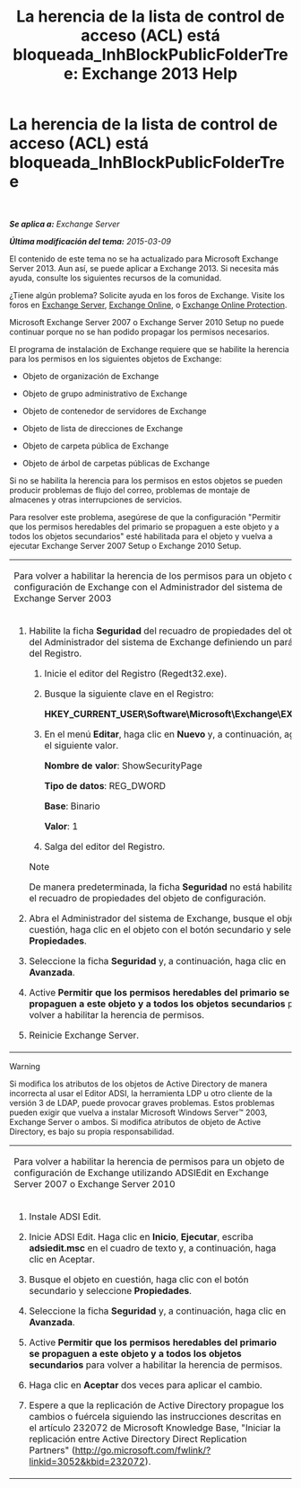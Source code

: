 ﻿---
title: 'La herencia de la lista de control de acceso (ACL) está bloqueada_InhBlockPublicFolderTree: Exchange 2013 Help'
TOCTitle: La herencia de la lista de control de acceso (ACL) está bloqueada_InhBlockPublicFolderTree
ms:assetid: e3b89c8a-d6f8-4864-8bf0-35a78ce87cc4
ms:mtpsurl: https://technet.microsoft.com/es-es/library/ms.exch.setupreadiness.inhblockpublicfoldertree(v=EXCHG.150)
ms:contentKeyID: 48268810
ms.date: 05/22/2018
mtps_version: v=EXCHG.150
ms.translationtype: MT
---

# La herencia de la lista de control de acceso (ACL) está bloqueada\_InhBlockPublicFolderTree

 

_**Se aplica a:** Exchange Server_

_**Última modificación del tema:** 2015-03-09_

El contenido de este tema no se ha actualizado para Microsoft Exchange Server 2013. Aun así, se puede aplicar a Exchange 2013. Si necesita más ayuda, consulte los siguientes recursos de la comunidad.

¿Tiene algún problema? Solicite ayuda en los foros de Exchange. Visite los foros en [Exchange Server](https://go.microsoft.com/fwlink/p/?linkid=60612), [Exchange Online](https://go.microsoft.com/fwlink/p/?linkid=267542), o [Exchange Online Protection](https://go.microsoft.com/fwlink/p/?linkid=285351).

Microsoft Exchange Server 2007 o Exchange Server 2010 Setup no puede continuar porque no se han podido propagar los permisos necesarios.

El programa de instalación de Exchange requiere que se habilite la herencia para los permisos en los siguientes objetos de Exchange:

  - Objeto de organización de Exchange

  - Objeto de grupo administrativo de Exchange

  - Objeto de contenedor de servidores de Exchange

  - Objeto de lista de direcciones de Exchange

  - Objeto de carpeta pública de Exchange

  - Objeto de árbol de carpetas públicas de Exchange

Si no se habilita la herencia para los permisos en estos objetos se pueden producir problemas de flujo del correo, problemas de montaje de almacenes y otras interrupciones de servicios.

Para resolver este problema, asegúrese de que la configuración "Permitir que los permisos heredables del primario se propaguen a este objeto y a todos los objetos secundarios" esté habilitada para el objeto y vuelva a ejecutar Exchange Server 2007 Setup o Exchange 2010 Setup.


<table>
<colgroup>
<col style="width: 100%" />
</colgroup>
<tbody>
<tr class="odd">
<td><p>Para volver a habilitar la herencia de los permisos para un objeto de configuración de Exchange con el Administrador del sistema de Exchange Server 2003</p></td>
</tr>
<tr class="even">
<td><ol>
<li><p>Habilite la ficha <strong>Seguridad</strong> del recuadro de propiedades del objeto del Administrador del sistema de Exchange definiendo un parámetro del Registro.</p>
<ol>
<li><p>Inicie el editor del Registro (Regedt32.exe).</p></li>
<li><p>Busque la siguiente clave en el Registro:</p>
<p><strong>HKEY_CURRENT_USER\Software\Microsoft\Exchange\EXAdmin</strong></p></li>
<li><p>En el menú <strong>Editar</strong>, haga clic en <strong>Nuevo</strong> y, a continuación, agregue el siguiente valor.</p>
<p><strong>Nombre de valor</strong>: ShowSecurityPage</p>
<p><strong>Tipo de datos</strong>: REG_DWORD</p>
<p><strong>Base</strong>: Binario</p>
<p><strong>Valor</strong>: 1</p></li>
<li><p>Salga del editor del Registro.</p></li>
</ol>

> [!NOTE]
> De manera predeterminada, la ficha <STRONG>Seguridad</STRONG> no está habilitada en el recuadro de propiedades del objeto de configuración.


</li>
<li><p>Abra el Administrador del sistema de Exchange, busque el objeto en cuestión, haga clic en el objeto con el botón secundario y seleccione <strong>Propiedades</strong>.</p></li>
<li><p>Seleccione la ficha <strong>Seguridad</strong> y, a continuación, haga clic en <strong>Avanzada</strong>.</p></li>
<li><p>Active <strong>Permitir que los permisos heredables del primario se propaguen a este objeto y a todos los objetos secundarios</strong> para volver a habilitar la herencia de permisos.</p></li>
<li><p>Reinicie Exchange Server.</p></li>
</ol></td>
</tr>
</tbody>
</table>



> [!WARNING]
> Si modifica los atributos de los objetos de Active Directory de manera incorrecta al usar el Editor ADSI, la herramienta LDP u otro cliente de la versión 3 de LDAP, puede provocar graves problemas. Estos problemas pueden exigir que vuelva a instalar Microsoft Windows&nbsp;Server™ 2003, Exchange&nbsp;Server o ambos. Si modifica atributos de objeto de Active Directory, es bajo su propia responsabilidad.




<table>
<colgroup>
<col style="width: 100%" />
</colgroup>
<tbody>
<tr class="odd">
<td><p>Para volver a habilitar la herencia de permisos para un objeto de configuración de Exchange utilizando ADSIEdit en Exchange Server 2007 o Exchange Server 2010</p></td>
</tr>
<tr class="even">
<td><ol>
<li><p>Instale ADSI Edit.</p></li>
<li><p>Inicie ADSI Edit. Haga clic en <strong>Inicio</strong>, <strong>Ejecutar</strong>, escriba <strong>adsiedit.msc</strong> en el cuadro de texto y, a continuación, haga clic en Aceptar.</p></li>
<li><p>Busque el objeto en cuestión, haga clic con el botón secundario y seleccione <strong>Propiedades</strong>.</p></li>
<li><p>Seleccione la ficha <strong>Seguridad</strong> y, a continuación, haga clic en <strong>Avanzada</strong>.</p></li>
<li><p>Active <strong>Permitir que los permisos heredables del primario se propaguen a este objeto y a todos los objetos secundarios</strong> para volver a habilitar la herencia de permisos.</p></li>
<li><p>Haga clic en <strong>Aceptar</strong> dos veces para aplicar el cambio.</p></li>
<li><p>Espere a que la replicación de Active Directory propague los cambios o fuércela siguiendo las instrucciones descritas en el artículo 232072 de Microsoft Knowledge Base, &quot;Iniciar la replicación entre Active Directory Direct Replication Partners&quot; (<a href="http://go.microsoft.com/fwlink/?linkid=3052&kbid=232072" class="uri">http://go.microsoft.com/fwlink/?linkid=3052&amp;kbid=232072</a>).</p></li>
</ol></td>
</tr>
</tbody>
</table>


